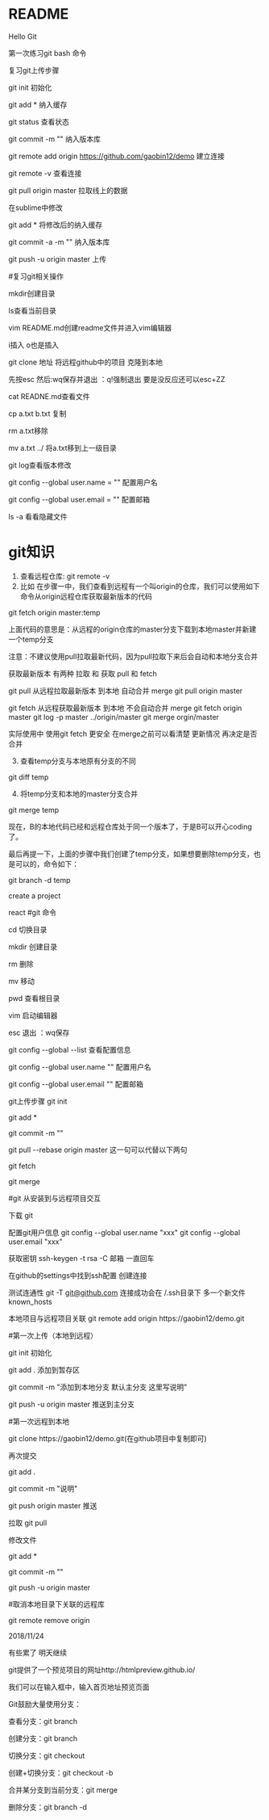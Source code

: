 # README

Hello Git

第一次练习git bash 命令

复习git上传步骤

git init 初始化

git add * 纳入缓存

git status 查看状态

git commit -m "" 纳入版本库

git remote add origin https://github.com/gaobin12/demo 建立连接

git remote -v 查看连接

git pull origin master 拉取线上的数据

在sublime中修改 

git add * 将修改后的纳入缓存

git commit -a -m "" 纳入版本库

git push -u origin master 上传

#复习git相关操作

mkdir创建目录 

ls查看当前目录

vim README.md创建readme文件并进入vim编辑器

i插入 o也是插入

git clone 地址 将远程github中的项目 克隆到本地

先按esc 然后:wq保存并退出 ：q!强制退出  要是没反应还可以esc+ZZ

cat READNE.md查看文件

cp a.txt b.txt 复制

rm a.txt移除

mv a.txt ../ 将a.txt移到上一级目录

git log查看版本修改

git config --global user.name = "" 配置用户名

git config --global user.email = "" 配置邮箱

ls -a 看看隐藏文件

# git知识

1. 查看远程仓库:
git remote -v
2. 比如 在步骤一中，我们查看到远程有一个叫origin的仓库，我们可以使用如下命令从origin远程仓库获取最新版本的代码

git fetch origin master:temp

上面代码的意思是：从远程的origin仓库的master分支下载到本地master并新建一个temp分支

注意：不建议使用pull拉取最新代码，因为pull拉取下来后会自动和本地分支合并

获取最新版本  有两种  拉取 和 获取 pull 和 fetch

git  pull     从远程拉取最新版本 到本地  自动合并 merge            git pull origin master

git  fetch   从远程获取最新版本 到本地   不会自动合并 merge    git fetch  origin master       git log  -p master ../origin/master     git merge orgin/master

实际使用中  使用git fetch 更安全    在merge之前可以看清楚 更新情况  再决定是否合并

3. 查看temp分支与本地原有分支的不同

git diff temp

4. 将temp分支和本地的master分支合并

git merge temp

现在，B的本地代码已经和远程仓库处于同一个版本了，于是B可以开心coding了。

最后再提一下，上面的步骤中我们创建了temp分支，如果想要删除temp分支，也是可以的，命令如下：

git branch -d temp

create a project

react
#git 命令

cd 切换目录

mkdir 创建目录

rm 删除

mv 移动

pwd 查看根目录

vim 启动编辑器

esc 退出 ：wq保存

git config --global --list 查看配置信息

git config --global user.name "" 配置用户名

git config --global user.email "" 配置邮箱

git上传步骤
git init

git add *

git commit -m ""

git pull --rebase origin master 这一句可以代替以下两句

git fetch

git merge

#git 从安装到与远程项目交互

下载 git

配置git用户信息 git config --global user.name "xxx" git config --global user.email "xxx"

获取密钥 ssh-keygen -t rsa -C 邮箱 一直回车

在github的settings中找到ssh配置 创建连接

测试连通性 git -T git@github.com 连接成功会在 /.ssh目录下 多一个新文件known_hosts

本地项目与远程项目关联 git remote add origin https://gaobin12/demo.git

#第一次上传（本地到远程）

git init 初始化

git add . 添加到暂存区

git commit -m "添加到本地分支 默认主分支 这里写说明"

git push -u origin master 推送到主分支

#第一次远程到本地

git clone https://gaobin12/demo.git(在github项目中复制即可)

再次提交

git add .

git commit -m "说明"

git push origin master 推送

拉取 git pull

修改文件

git add *

git commit -m ""

git push -u origin master

#取消本地目录下关联的远程库

git remote remove origin

2018/11/24

有些累了 明天继续

git提供了一个预览项目的网址http://htmlpreview.github.io/

我们可以在输入框中，输入首页地址预览页面

Git鼓励大量使用分支：

查看分支：git branch

创建分支：git branch <name>
  
切换分支：git checkout <name>
  
创建+切换分支：git checkout -b <name>
  
合并某分支到当前分支：git merge <name>
  
删除分支：git branch -d <name>

